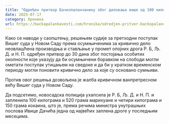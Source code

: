 ```yaml
---
title: "Одређен притвор Бачкопаланчанину због диловања више од 100 килограма дроге"
date: 2025-07-17
category: Хроника
url: https://backapalankavesti.com/hronika/odredjen-pritvor-backopalancaninu-zbog-dilovanja-vise-od-100-kilograma-droge/
---
```


Како се наводи у саопштењу, решењем судије за претходни поступак Вишег суда у Новом Саду према осумњиченима за кривично дело неовлашћена производња и стављање у промет опојних дрога Р. Б, Љ. Д. и Н. П. одређен притвор до 30 дана због постојања особитих околности које указују да би осумњичени боравком на слободи могли ометати поступак утицањем на сведоке и да би у кратком временском периоду могли поновити кривично дело за које су основано сумњиви.

Против овог решења дозвољена је жалба кривичном ванпретресном већу Вишег суда у Новом Саду.

Да подсетимо, новосадска полиција ухапсила је Р. Б, Љ. Д. и Н. П. и запленила 100 килограма и 520 грама марихуане и четири килограма и 150 грама кокаина, што је, према речима министра унутрашњих послова Ивице Дачића једна од највећих заплена дроге у последњим месецима.
